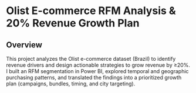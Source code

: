 # Olist E-commerce RFM Analysis & 20% Revenue Growth Plan
## Overview
This project analyzes the Olist e-commerce dataset (Brazil) to identify revenue drivers and design actionable strategies to grow revenue by ≥20%. I built an RFM segmentation in Power BI, explored temporal and geographic purchasing patterns, and translated the findings into a prioritized growth plan (campaigns, bundles, timing, and city targeting).
